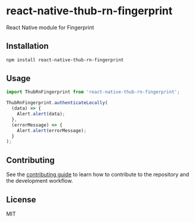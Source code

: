 # react-native-thub-rn-fingerprint

React Native module for Fingerprint

## Installation

```sh
npm install react-native-thub-rn-fingerprint
```

## Usage

```js
import ThubRnFingerprint from 'react-native-thub-rn-fingerprint';

ThubRnFingerprint.authenticateLocally(
  (data) => {
    Alert.alert(data);
  },
  (errorMessage) => {
    Alert.alert(errorMessage);
  }
);
```

## Contributing

See the [contributing guide](CONTRIBUTING.md) to learn how to contribute to the repository and the development workflow.

## License

MIT
